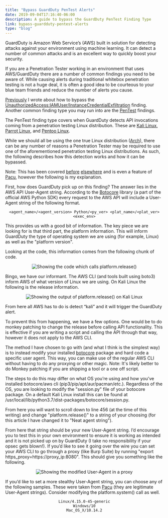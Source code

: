 ```yaml
---
title: "Bypass GuardDuty PenTest Alerts"
date: 2019-09-04T17:16:40-06:00
description: A guide to bypass the GuardDuty PenTest Finding Type
link: bypass-guardduty-pentest-alerts
type: "blog"
---
```

<p>GuardDuty is Amazon Web Service’s (AWS) built in solution for detecting attacks against your environment using machine learning. It can detect a number of common attacks and is an excellent way to quickly boost your security.</p><p>If you are a Penetration Tester working in an environment that uses AWS/GuardDuty there are a number of common findings you need to be aware of. While causing alerts during traditional whitebox penetration testing is not a huge deal, it is often a good idea to be courteous to your blue team friends and reduce the number of alerts you cause.</p><p><a href="https://frichetten.com/blog/hijack-iam-roles-and-avoid-detection">Previously</a> I wrote about how to bypass the <a href="https://docs.aws.amazon.com/guardduty/latest/ug/guardduty_unauthorized.html#unauthorized11" style="word-wrap:break-word">UnauthorizedAccess:IAMUser/InstanceCredentialExfiltration</a> finding. Another common finding type you may run into are the <a href="https://docs.aws.amazon.com/guardduty/latest/ug/guardduty_pentest.html">PenTest</a> findings.</p><p>The PenTest finding type covers when GuardDuty detects API invocations coming from a penetration testing Linux distribution. These are <a href="https://www.kali.org/">Kali Linux</a>, <a href="https://parrotlinux.org/">Parrot Linux</a>, and <a href="https://www.pentoo.ch/">Pentoo Linux</a>.</p><p>While we should all be using the one true Linux distribution (<a href="https://www.archlinux.org/">Arch</a>), there can be any number of reasons a Penetration Tester may be required to use one of the aforementioned penetration testing Linux distributions. As such, the following describes how this detection works and how it can be bypassed.</p><p>Note: This has been covered <a href="https://www.thesubtlety.com/post/patching-boto3-useragent/">before</a> <a href="https://www.oreilly.com/library/view/hands-on-aws-penetration/9781789136722/2648af4f-f4ba-457d-9b81-a62d9be056a3.xhtml">elsewhere</a> and is even a feature of <a href="https://github.com/RhinoSecurityLabs/pacu/wiki/Advanced-Capabilities">Pacu</a>, however the following is my explanation.</p><p>First, how does GuardDuty pick up on this finding? The answer lies in the AWS API User-Agent string. According to the <a href="https://github.com/boto/botocore/blob/c274b457a06fd3ae67c6fa158c6411ac0bff4b49/botocore/session.py#L429">Botocore</a> library (a part of the official AWS Python SDK) every request to the AWS API will include a User-Agent string of the following format.</p>

<center><code>&lt;agent_name&gt;/&lt;agent_version&gt; Python/&lt;py_ver&gt; &lt;plat_name&gt;/&lt;plat_ver&gt; &lt;exec_env&gt;</code></center>

<p>This provides us with a good bit of information. The key piece we are looking for is that third part, the platform information. This will inform GuardDuty the type of operating system we are using (for example, Linux) as well as the "platform version".</p><p>Looking at the code, this information comes from the following chunk of code.</p><p style="text-align:center"><img src="/images/blog/bypass-guardduty-pentest-alerts/1.jpg" alt="Showing the code which calls platform.release()" style="max-width:95%" class="img-responsive" /></p><p>Bingo, we have our informant. The AWS CLI (and tools built using boto3) inform AWS of what version of Linux we are using. On Kali Linux the following is the release information.</p><p style="text-align:center"><img src="/images/blog/bypass-guardduty-pentest-alerts/2.png" alt="Showing the output of platform.release() on Kali Linux" style="max-width:95%" class="img-responsive" /></p><p>From here all AWS has to do is detect “kali” and it will trigger the GuardDuty alert.</p><p>To prevent this from happening, we have a few options. One would be to do monkey patching to change the release before calling API functionality. This is effective if you are writing a script and calling the API through that way, however it does not apply to the AWS CLI.</p><p>The method I have chosen to go with (and what I think is the simplest way) is to instead modify your installed <a href="https://github.com/boto/botocore">botocore</a> package and hard code a specific user agent. This way, you can make use of the regular AWS CLI without having to do any proxying or other magic. Note: It's likely better to do Monkey patching if you are shipping a tool or a one off script.</p><p>The steps to do this may differ on what OS you’re using and how you’ve installed botocore/aws cli (pip3/pip/apt/aur/pacman/etc.). Regardless of the OS, you are looking to modify the "session.py" file of your botocore package. On a default Kali Linux install this can be found at /usr/local/lib/python3.7/dist-packages/botocore/session.py.</p><p>From here you will want to scroll down to line 456 (at the time of this writing) and change "platform.release()" to a string of your choosing (for this article I have changed it to "Neat agent string").</p><p>From here that string should be your new User-Agent string. I’d encourage you to test this in your own environment to ensure it is working as intended and it is not picked up on by GuardDuty (I take no responsibility if your opsec gets blown!). If you’d like to see it going over the wire you can set your AWS CLI to go through a proxy (like Burp Suite) by running "export https_proxy=https://proxy_ip:8080". This should give you something like the following.</p><p style="text-align:center"><img src="/images/blog/bypass-guardduty-pentest-alerts/3.jpg" alt="Showing the modified User-Agent in a proxy" style="max-width:95%" class="img-responsive" /></p><p>If you’d like to set a more stealthy User-Agent string, you can choose any of the following samples. These were taken from <a href="https://github.com/RhinoSecurityLabs/pacu/blob/master/user_agents.txt">Pacu</a> (they are legitimate User-Agent strings). Consider modifying the platform.system() call as well.</p>

<center><code>Linux/4.15.0-45-generic<br>Windows/10<br>Mac_OS_X/10.14.2</code></center><br>
